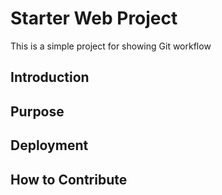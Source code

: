 # Starter Web Project


This is a simple project for showing Git workflow

## Introduction

## Purpose

## Deployment

## How to Contribute